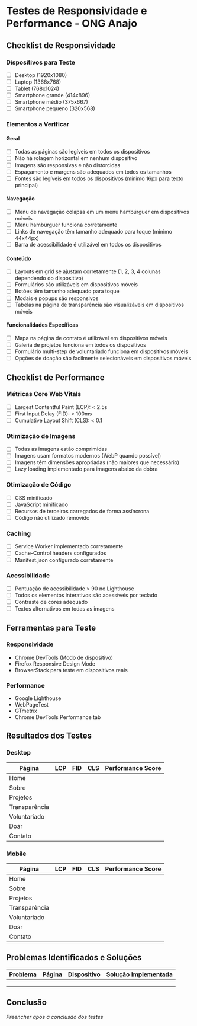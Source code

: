 # Testes de Responsividade e Performance - ONG Anajo

## Checklist de Responsividade

### Dispositivos para Teste
- [ ] Desktop (1920x1080)
- [ ] Laptop (1366x768)
- [ ] Tablet (768x1024)
- [ ] Smartphone grande (414x896)
- [ ] Smartphone médio (375x667)
- [ ] Smartphone pequeno (320x568)

### Elementos a Verificar

#### Geral
- [ ] Todas as páginas são legíveis em todos os dispositivos
- [ ] Não há rolagem horizontal em nenhum dispositivo
- [ ] Imagens são responsivas e não distorcidas
- [ ] Espaçamento e margens são adequados em todos os tamanhos
- [ ] Fontes são legíveis em todos os dispositivos (mínimo 16px para texto principal)

#### Navegação
- [ ] Menu de navegação colapsa em um menu hambúrguer em dispositivos móveis
- [ ] Menu hambúrguer funciona corretamente
- [ ] Links de navegação têm tamanho adequado para toque (mínimo 44x44px)
- [ ] Barra de acessibilidade é utilizável em todos os dispositivos

#### Conteúdo
- [ ] Layouts em grid se ajustam corretamente (1, 2, 3, 4 colunas dependendo do dispositivo)
- [ ] Formulários são utilizáveis em dispositivos móveis
- [ ] Botões têm tamanho adequado para toque
- [ ] Modais e popups são responsivos
- [ ] Tabelas na página de transparência são visualizáveis em dispositivos móveis

#### Funcionalidades Específicas
- [ ] Mapa na página de contato é utilizável em dispositivos móveis
- [ ] Galeria de projetos funciona em todos os dispositivos
- [ ] Formulário multi-step de voluntariado funciona em dispositivos móveis
- [ ] Opções de doação são facilmente selecionáveis em dispositivos móveis

## Checklist de Performance

### Métricas Core Web Vitals
- [ ] Largest Contentful Paint (LCP): < 2.5s
- [ ] First Input Delay (FID): < 100ms
- [ ] Cumulative Layout Shift (CLS): < 0.1

### Otimização de Imagens
- [ ] Todas as imagens estão comprimidas
- [ ] Imagens usam formatos modernos (WebP quando possível)
- [ ] Imagens têm dimensões apropriadas (não maiores que necessário)
- [ ] Lazy loading implementado para imagens abaixo da dobra

### Otimização de Código
- [ ] CSS minificado
- [ ] JavaScript minificado
- [ ] Recursos de terceiros carregados de forma assíncrona
- [ ] Código não utilizado removido

### Caching
- [ ] Service Worker implementado corretamente
- [ ] Cache-Control headers configurados
- [ ] Manifest.json configurado corretamente

### Acessibilidade
- [ ] Pontuação de acessibilidade > 90 no Lighthouse
- [ ] Todos os elementos interativos são acessíveis por teclado
- [ ] Contraste de cores adequado
- [ ] Textos alternativos em todas as imagens

## Ferramentas para Teste

### Responsividade
- Chrome DevTools (Modo de dispositivo)
- Firefox Responsive Design Mode
- BrowserStack para teste em dispositivos reais

### Performance
- Google Lighthouse
- WebPageTest
- GTmetrix
- Chrome DevTools Performance tab

## Resultados dos Testes

### Desktop

| Página | LCP | FID | CLS | Performance Score |
|--------|-----|-----|-----|-------------------|
| Home   |     |     |     |                   |
| Sobre  |     |     |     |                   |
| Projetos |   |     |     |                   |
| Transparência |  |  |   |                   |
| Voluntariado |   |     |  |                  |
| Doar   |     |     |     |                   |
| Contato |    |     |     |                   |

### Mobile

| Página | LCP | FID | CLS | Performance Score |
|--------|-----|-----|-----|-------------------|
| Home   |     |     |     |                   |
| Sobre  |     |     |     |                   |
| Projetos |   |     |     |                   |
| Transparência |  |  |   |                   |
| Voluntariado |   |     |  |                  |
| Doar   |     |     |     |                   |
| Contato |    |     |     |                   |

## Problemas Identificados e Soluções

| Problema | Página | Dispositivo | Solução Implementada |
|----------|--------|------------|----------------------|
|          |        |            |                      |
|          |        |            |                      |
|          |        |            |                      |

## Conclusão

*Preencher após a conclusão dos testes*